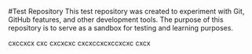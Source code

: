 #Test Repository
This test repository was created to experiment with Git, GitHub features, and other development tools. The purpose of this repository is to serve as a sandbox for testing and learning purposes.

cxccxcx
cxc
cxcxcxc
cxcxccxcxccxcxc
cxcx
